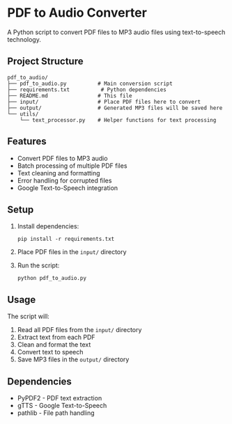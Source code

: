 # PDF to Audio Converter

A Python script to convert PDF files to MP3 audio files using text-to-speech technology.

## Project Structure

```
pdf_to_audio/
├── pdf_to_audio.py          # Main conversion script
├── requirements.txt          # Python dependencies
├── README.md                # This file
├── input/                   # Place PDF files here to convert
├── output/                  # Generated MP3 files will be saved here
└── utils/
    └── text_processor.py    # Helper functions for text processing
```

## Features

- Convert PDF files to MP3 audio
- Batch processing of multiple PDF files
- Text cleaning and formatting
- Error handling for corrupted files
- Google Text-to-Speech integration

## Setup

1. Install dependencies:
   ```
   pip install -r requirements.txt
   ```

2. Place PDF files in the `input/` directory

3. Run the script:
   ```
   python pdf_to_audio.py
   ```

## Usage

The script will:
1. Read all PDF files from the `input/` directory
2. Extract text from each PDF
3. Clean and format the text
4. Convert text to speech
5. Save MP3 files in the `output/` directory

## Dependencies

- PyPDF2 - PDF text extraction
- gTTS - Google Text-to-Speech
- pathlib - File path handling 